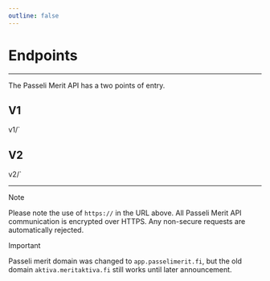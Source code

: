 ```yaml
---
outline: false
---
```

# Endpoints
---
The Passeli Merit API has a two points of entry.
## V1

<!--@include: @/dist/md/api_url.md-->v1/`
## V2

<!--@include: @/dist/md/api_url.md-->v2/`

---
> [!NOTE]
> Please note the use of `https://` in the URL above. All Passeli Merit API communication is encrypted over HTTPS. Any non-secure requests are automatically rejected.

> [!IMPORTANT]
> Passeli merit domain was changed to `app.passelimerit.fi`, but the old domain `aktiva.meritaktiva.fi` still works until later announcement.